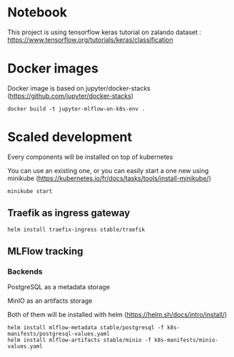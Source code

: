 # Notebook

This project is using tensorflow keras tutorial on zalando dataset : https://www.tensorflow.org/tutorials/keras/classification

# Docker images

Docker image is based on jupyter/docker-stacks (https://github.com/jupyter/docker-stacks)

    docker build -t jupyter-mlflow-on-k8s-env .
    
# Scaled development

Every components will be installed on top of kubernetes

You can use an existing one, or you can easily start a one new using minikube (https://kubernetes.io/fr/docs/tasks/tools/install-minikube/)

    minikube start
    
## Traefik as ingress gateway

    helm install traefix-ingress stable/traefik    
    
## MLFlow tracking

### Backends

PostgreSQL as a metadata storage

MinIO as an artifacts storage

Both of them will be installed with helm (https://helm.sh/docs/intro/install/)

    helm install mlflow-metadata stable/postgresql -f k8s-manifests/postgresql-values.yaml
    helm install mlflow-artifacts stable/minio -f k8s-manifests/minio-values.yaml

